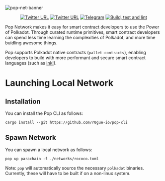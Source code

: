 ![pop-net-banner](https://github.com/r0gue-io/pop-node/assets/60948618/e13ec7e6-1aaf-44bc-8ab3-c7b1b876ea3f)


<div align="center">

[![Twitter URL](https://img.shields.io/twitter/follow/Pop?style=social)](https://twitter.com/pop_web3)
[![Twitter URL](https://img.shields.io/twitter/follow/R0GUE?style=social)](https://twitter.com/gor0gue)
[![Telegram](https://img.shields.io/badge/Telegram-gray?logo=telegram)](https://t.me/PlasmOfficial](https://t.me/Pop_Network)https://t.me/Pop_Network)
[![Build, test and lint](https://github.com/r0gue-io/pop-node/actions/workflows/build.yml/badge.svg)](https://github.com/r0gue-io/pop-node/actions/workflows/build.yml)

</div>

Pop Network makes it easy for smart contract developers to use the Power of Polkadot. Through curated runtime
primitives, smart contract developers can spend less time learning the complexities of Polkadot, and more time buidling
awesome things.

Pop supports Polkadot native contracts (`pallet-contracts`), enabling developers to build with more performant and
secure smart contract languages (such as [ink!](https://use.ink/)).

# Launching Local Network
## Installation
You can install the Pop CLI as follows:
```shell
cargo install --git https://github.com/r0gue-io/pop-cli
```

## Spawn Network
You can spawn a local network as follows:
```shell
pop up parachain -f ./networks/rococo.toml
```
Note: `pop` will automatically source the necessary `polkadot` binaries. Currently, these will have to be built if on a non-linux system.

